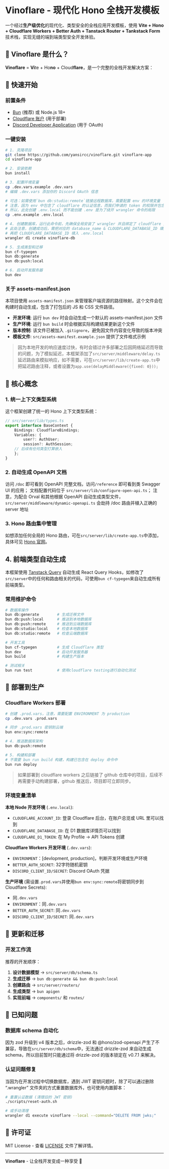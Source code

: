 # Vinoflare - 现代化 Hono 全栈开发模板

一个经过**生产级优化**的现代化、类型安全的全栈应用开发模板，使用 **Vite + Hono + Cloudflare Workers + Better Auth + Tanstack Router + Tankstack Form** 技术栈，实现无缝的端到端类型安全开发体验。

## 🚀 Vinoflare 是什么？

**Vinoflare** = **Vi**te + Ho**no** + Cloud**flare**，是一个完整的全栈开发解决方案：

## 🚀 快速开始

### 前置条件

- [Bun](https://bun.sh) (推荐) 或 Node.js 18+
- [Cloudflare 账户](https://cloudflare.com) (用于部署)
- [Discord Developer Application](https://discord.com/developers/applications) (用于 OAuth)

### 一键安装

```bash
# 1. 克隆项目
git clone https://github.com/yansircc/vinoflare.git vinoflare-app
cd vinoflare-app

# 2. 安装依赖
bun install

# 3. 配置环境变量
cp .dev.vars.example .dev.vars
# 编辑 .dev.vars 添加你的 Discord OAuth 信息

# 可选：如需使用`bun db:studio:remote`链接远程数据库，需要配置 env 的环境变量
# 注意，因为 env 中包含了 cloudflare 的认证信息，而我们申请的 token 的权限并包含创建 d1 的权限
# 所以，此处创建 .env.local 而不能创建 .env 是为了绕开 wrangler 命令的局限
cp .env.example .env.local

# 4. 创建数据库，运行此命令前，先确保全局安装了 wrangler 并且绑定了 cloudflare 账号，具体参考 ChatGPT
# 此处注意，创建成功后，需把对应的 database_name & CLOUDFLARE_DATABASE_ID 填入 wrangler.toml
# 再把 CLOUDFLARE_DATABASE_ID 填入 .env.local
wrangler d1 create vinoflare-db

# 5. 生成类型和迁移
bun cf-typegen
bun db:generate
bun db:push:local

# 6. 启动开发服务器
bun dev
```

### 关于 assets-manifest.json

本项目使用 `assets-manifest.json` 来管理客户端资源的路径映射。这个文件会在构建时自动生成，包含了打包后的 JS 和 CSS 文件路径。

- **开发环境**: 运行 `bun dev` 时会自动生成一个默认的 assets-manifest.json 文件
- **生产环境**: 运行 `bun build` 时会根据实际构建结果更新这个文件
- **版本控制**: 该文件已被加入 `.gitignore`，避免因文件内容变化导致的版本冲突
- **模板文件**: `src/assets-manifest.example.json` 提供了文件格式示例

> 因为本地开发的响应速度过快，有时会错过许多部署之后因网络延迟而导致的问题，为了模拟延迟，本框架添加了`src/server/middleware/delay.ts`延迟路由来模拟响应，如不需要，可在`src/server/lib/create-app.ts`中把延迟路由注释，或者设置为`app.use(delayMiddleware({fixed: 0}));`

## 🎯 核心概念

### 1. 统一上下文类型系统

这个框架创建了统一的 Hono 上下文类型系统：

```typescript
// src/server/lib/types.ts
export interface BaseContext {
	Bindings: CloudflareBindings;
	Variables: {
		user?: AuthUser;
		session?: AuthSession;
    // 后续有任何类型打算嵌入
	};
}
```

### 2. 自动生成 OpenAPI 文档
访问 `/doc` 即可看到 OpenAPI 完整文档，访问`/reference` 即可看到类 Swagger UI 的应用；
文档配置代码位于 `src/server/lib/configure-open-api.ts`；
注意，为配合 Orval 和其他根据 OpenAPI 自动生成类型文件，`src/server/middleware/dynamic-openapi.ts` 会劫持 /doc 路由并植入正确的 server 地址

### 3. Hono 路由集中管理
如想添加任何全局的 Hono 路由，可在`src/server/lib/create-app.ts`中添加，具体可见 [Hono 官网](https://hono.dev/)。

## 4. 前端类型自动生成
本框架使用 [Tanstack Query](https://tanstack.com/query/latest/docs/framework/react/overview) 自动生成 React Query Hooks，如修改了`src/server`中的任何和路由相关的代码，可使用`bun cf-typegen`来自动生成所有前端类型。

### 常用维护命令

```bash
# 数据库操作
bun db:generate        # 生成迁移文件
bun db:push:local      # 推送到本地数据库
bun db:push:remote     # 推送到云端数据库
bun db:studio:local    # 检查本地数据库
bun db:studio:remote   # 检查云端数据库

# 开发工具
bun cf-typegen         # 生成 Cloudflare 类型
bun dev                # 启动开发服务器
bun build              # 构建生产版本

# 测试相关
bun run test           # 使用cloudflare testing进行自动化测试
```

## 🚀 部署到生产

### Cloudflare Workers 部署

```bash
# 创建 .prod.vars，注意，需要配置 ENVIRONMENT 为 production
cp .dev.vars .prod.vars

# 同步 .prod.vars 密钥到云端
bun env:sync:remote

# 4. 推送数据库架构
bun db:push:remote

# 5. 构建和部署
# 不需要 bun run build 构建，构建已包含在 deploy 命令中
bun run deploy
```

> 如果部署到 cloudflare workers 之后链接了 github 仓库中的项目，后续不再需要手动构建部署，github 推送后，项目即可立即同步。

### 环境变量清单

**本地 Node 开发环境** (`.env.local`):
- `CLOUDFLARE_ACCOUNT_ID`: 登录 Cloudflare 后台，在账户总览或 URL 里可以找到
- `CLOUDFLARE_DATABASE_ID`: 在 D1 数据库详情页可以找到
- `CLOUDFLARE_D1_TOKEN`: 在 My Profile -> API Tokens 创建

**Cloudflare Workers 开发环境** (`.dev.vars`):
- `ENVIRONMENT`：[devlopment, production]，判断开发环境或生产环境
- `BETTER_AUTH_SECRET`: 32字符随机密钥
- `DISCORD_CLIENT_ID/SECRET`: Discord OAuth 凭据

**生产环境** (需设置`.prod.vars`并使用`bun env:sync:remote`将密钥同步到Cloudflare Secrets):
- 同`.dev.vars`
- `ENVIRONMENT`：同`.dev.vars`
- `BETTER_AUTH_SECRET`: 同`.dev.vars`
- `DISCORD_CLIENT_ID/SECRET`: 同`.dev.vars`

## 🔄 更新和迁移

### 开发工作流

推荐的开发顺序：
1. **设计数据模型** → `src/server/db/schema.ts`
2. **生成迁移** → `bun db:generate && bun db:push:local`
3. **创建路由** → `src/server/routers/`
4. **生成类型** → `bun apigen`
5. **实现前端** → `components/` 和 `routes/`

## 🔧 已知问题

### 数据库 schema 自动化
因为 zod 升级到 v4 版本之后，drizzle-zod 和 @hono/zod-openapi 产生了不兼容，导致在`src/server/db/schema`中，无法通过 drizzle-zod 来自动生成 schema，所以目前暂时只能通过将 drizzle-zod 的版本锁定在 v0.7.1 来解决。

### 认证问题修复

当因为在开发过程中切换数据库，遇到 JWT 密钥问题时，除了可以通过删除 “.wrangler” 文件夹的方式重置数据库外，也可使用内置脚本：

```bash
# 重置认证数据 (清理旧的 JWT 密钥)
./scripts/reset-auth.sh

# 或手动清理
wrangler d1 execute vinoflare --local --command="DELETE FROM jwks;"
```

## 📄 许可证

MIT License - 查看 [LICENSE](LICENSE) 文件了解详情。

---

**Vinoflare** - 让全栈开发变成一种享受 🚀
